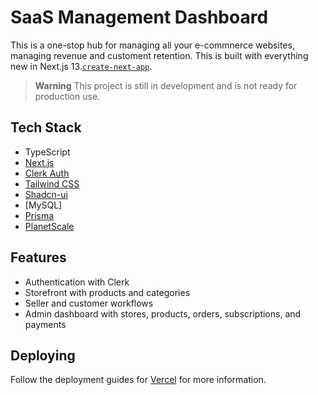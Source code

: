 # SaaS Management Dashboard

This is a one-stop hub for managing all your e-commnerce websites, managing revenue and customent retention. This is built with everything new in Next.js 13.[`create-next-app`](https://github.com/vercel/next.js/tree/canary/packages/create-next-app).

> **Warning**
> This project is still in development and is not ready for production use.

## Tech Stack

- TypeScript
- [Next.js](https://nextjs.org)
- [Clerk Auth](https://clerk.dev)
- [Tailwind CSS](https://tailwindcss.com)
- [Shadcn-ui](https://ui.shadcn.com)
- [MySQL]
- [Prisma](https://www.prisma.io)
- [PlanetScale](https://planetscale.com)

## Features

- Authentication with Clerk
- Storefront with products and categories
- Seller and customer workflows
- Admin dashboard with stores, products, orders, subscriptions, and payments

## Deploying

Follow the deployment guides for [Vercel](https://create.t3.gg/en/deployment/vercel) for more information.
